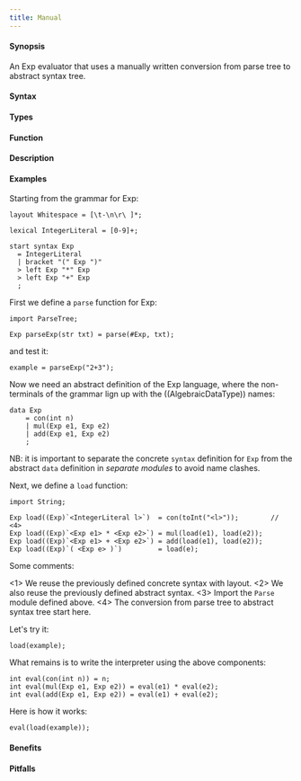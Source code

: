 ```yaml
---
title: Manual
---
```


#### Synopsis

An Exp evaluator that uses a manually written conversion from parse tree to abstract syntax tree.

#### Syntax

#### Types

#### Function

#### Description

#### Examples

Starting from the grammar for Exp:
```rascal-commands
layout Whitespace = [\t-\n\r\ ]*;
    
lexical IntegerLiteral = [0-9]+;           

start syntax Exp 
  = IntegerLiteral          
  | bracket "(" Exp ")"     
  > left Exp "*" Exp        
  > left Exp "+" Exp        
  ;
```

First we define a `parse` function for Exp:

```rascal-commands,continue
import ParseTree;

Exp parseExp(str txt) = parse(#Exp, txt); 
```

and test it:
```rascal-shell,continue
example = parseExp("2+3");
```

Now we need an abstract definition of the Exp language, where
the non-terminals of the grammar lign up with the ((AlgebraicDataType)) names:
```rascal-commands,continue
data Exp 
    = con(int n)               
    | mul(Exp e1, Exp e2)        
    | add(Exp e1, Exp e2)        
    ;
```

NB: it is important to separate the concrete `syntax` definition
for `Exp` from the abstract `data` definition in _separate modules_
to avoid name clashes. 

Next, we define a `load` function:
```rascal-commands,continue
import String;

Exp load((Exp)`<IntegerLiteral l>`)  = con(toInt("<l>"));        // <4>
Exp load((Exp)`<Exp e1> * <Exp e2>`) = mul(load(e1), load(e2));  
Exp load((Exp)`<Exp e1> + <Exp e2>`) = add(load(e1), load(e2)); 
Exp load((Exp)`( <Exp e> )`)         = load(e);                    
```

Some comments:

<1> We reuse the previously defined concrete syntax with layout.
<2> We also reuse the previously defined abstract syntax.
<3> Import the `Parse` module defined above.
<4> The conversion from parse tree to abstract syntax tree start here. 


Let's try it:
```rascal-shell,continue
load(example);
```

What remains is to write the interpreter using the above components:
```rascal-commands,continue
int eval(con(int n)) = n;                            
int eval(mul(Exp e1, Exp e2)) = eval(e1) * eval(e2); 
int eval(add(Exp e1, Exp e2)) = eval(e1) + eval(e2); 
```

Here is how it works:
```rascal-shell,continue
eval(load(example));
```

#### Benefits

#### Pitfalls


